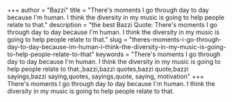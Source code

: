 +++
author = "Bazzi"
title = "There's moments I go through day to day because I'm human. I think the diversity in my music is going to help people relate to that."
description = "the best Bazzi Quote: There's moments I go through day to day because I'm human. I think the diversity in my music is going to help people relate to that."
slug = "theres-moments-i-go-through-day-to-day-because-im-human-i-think-the-diversity-in-my-music-is-going-to-help-people-relate-to-that"
keywords = "There's moments I go through day to day because I'm human. I think the diversity in my music is going to help people relate to that.,bazzi,bazzi quotes,bazzi quote,bazzi sayings,bazzi saying,quotes, sayings,quote, saying, motivation"
+++
There's moments I go through day to day because I'm human. I think the diversity in my music is going to help people relate to that.
